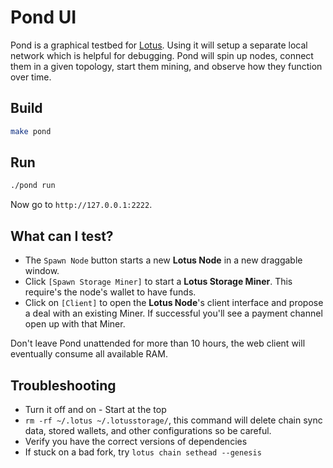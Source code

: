# Pond UI

Pond is a graphical testbed for [Lotus](https://docs.lotu.sh). Using it will
setup a separate local network which is helpful for debugging. Pond will spin up
nodes, connect them in a given topology, start them mining, and observe how they
function over time.

## Build

```sh
make pond
```

## Run

```sh
./pond run
```

Now go to `http://127.0.0.1:2222`.

## What can I test?

- The `Spawn Node` button starts a new **Lotus Node** in a new draggable window.
- Click `[Spawn Storage Miner]` to start a **Lotus Storage Miner**. This
  require's the node's wallet to have funds.
- Click on `[Client]` to open the **Lotus Node**'s client interface and propose
  a deal with an existing Miner. If successful you'll see a payment channel open
  up with that Miner.

Don't leave Pond unattended for more than 10 hours, the web client will
eventually consume all available RAM.

## Troubleshooting

- Turn it off and on - Start at the top
- `rm -rf ~/.lotus ~/.lotusstorage/`, this command will delete chain sync data,
  stored wallets, and other configurations so be careful.
- Verify you have the correct versions of dependencies
- If stuck on a bad fork, try `lotus chain sethead --genesis`
